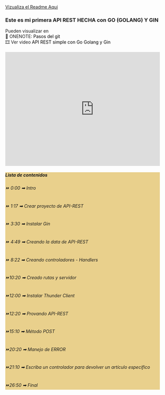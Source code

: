 <html lang="en">
<head>
    <link href="https://cdn.jsdelivr.net/npm/bootstrap@5.3.0-alpha1/dist/css/bootstrap.min.css" rel="stylesheet" integrity="sha384-GLhlTQ8iRABdZLl6O3oVMWSktQOp6b7In1Zl3/Jr59b6EGGoI1aFkw7cmDA6j6gD" crossorigin="anonymous">
</head>
<body>
    <div class="container py-4">
    <a href="https://rfbs23.github.io/api-rest-go-albums/">Vizualiza el Readme Aqui</a>
    <h3>Este es mi primera API REST HECHA con GO (GOLANG) Y GIN</h3>
    Pueden visualizar en 
    <br>
    📒 ONENOTE: <a href="https://onedrive.live.com/view.aspx?resid=A63B3F665A5415ED%212527&id=documents&wd=target%28Go%20%28Golang%5C%29%20y%20Gin.one%7C71708F56-1667-4CC7-AF63-5B8E79E1225F%2F%29" style="text-decoration: none; color:black">Pasos del git</a>
    <br>
    🎞️ Ver video <a href="https://www.youtube.com/watch?v=ip9q-Kdsr2c&t=1235s" style="text-decoration: none; color:black">API REST simple con Go Golang y Gin<a>
    <br><br>
    <div class="card" style="width: 35em; overflow: hidden">
    <iframe width="560rem" height="360rem" src="https://www.youtube.com/embed/ip9q-Kdsr2c" title="YouTube video player" frameborder="0" allow="accelerometer; autoplay; clipboard-write; encrypted-media; gyroscope; picture-in-picture; web-share" allowfullscreen></iframe>
    <div class="card-body" style="background-color: rgb(233, 208, 140);">
        <h5 class="card-title">Lista de contenidos</h5>
        <p class="card-text" style="text-align: justify;">
            <h6>
                ⏩  0:00  ➡ Intro
            </h6>
            <h6>
                ⏩  1:17  ➡ Crear proyecto de API-REST 
            </h6>
            <h6>
                ⏩  3:30  ➡ Instalar Gin
            </h6>
            <h6>
                ⏩  4:49  ➡ Creando la data de API-REST
            </h6>
            <h6>
                ⏩  8:22  ➡ Creando controladores - Handlers
            </h6>
            <h6>
                ⏩10:20  ➡ Creado rutas  y servidor 
            </h6>
            <h6>
                ⏩12:00  ➡ Instalar Thunder Client 
            </h6>
            <h6>
                ⏩12:20  ➡ Provando API-REST
            </h6>
            <h6>
                ⏩15:10  ➡ Método POST 
            </h6>
            <h6>
                ⏩20:20  ➡ Manejo de ERROR 
            </h6>
            <h6>
                ⏩21:10  ➡ Escriba un controlador para devolver un artículo específico
            </h6>
            <h6>
                ⏩26:50  ➡ Final
            </h6>
        </p>
    </div>
